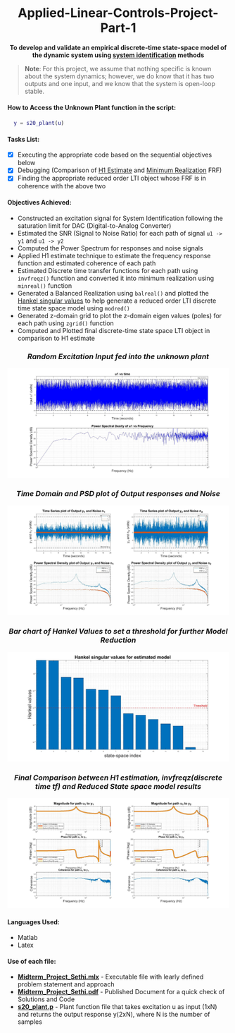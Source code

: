 # <div align="center">Applied-Linear-Controls-Project-Part-1</div>
**<div align="center">To develop and validate an empirical discrete-time state-space model of the dynamic system using [system identification](https://www.mathworks.com/help/ident/gs/about-system-identification.html) methods</div>**

> **Note**: For this project, we assume that nothing specific is known about the system dynamics; however, we do know that it has two outputs and one input, and we know that the system is open-loop stable.

#### How to Access the Unknown Plant function in the script:
```Matlab
  y = s20_plant(u)
```

#### Tasks List:
- [x] Executing the appropriate code based on the sequential objectives below
- [x] Debugging (Comparison of [H1 Estimate](https://community.sw.siemens.com/s/article/what-is-a-frequency-response-function-frf) and [Minimum Realization](https://en.wikipedia.org/wiki/Minimal_realization) FRF)
- [x] Finding the appropriate reduced order LTI object whose FRF is in coherence with the above two

#### Objectives Achieved: 

- Constructed an excitation signal for System Identification following the saturation limit for DAC (Digital-to-Analog Converter)
- Estimated the SNR (Signal to Noise Ratio) for each path of signal `u1 -> y1` and `u1 -> y2`
- Computed the Power Spectrum for responses and noise signals
- Applied H1 estimate technique to estimate the frequency response function and estimated coherence of each path
- Estimated Discrete time transfer functions for each path using `invfreqz()` function and converted it into minimum realization using `minreal()` function
- Generated a Balanced Realization using `balreal()` and plotted the [Hankel singular values](https://en.wikipedia.org/wiki/Hankel_singular_value) to help generate a reduced order LTI discrete time state space model using `modred()`
- Generated z-domain grid to plot the z-domain eigen values (poles) for each path using `zgrid()` function
- Computed and Plotted final discrete-time state space LTI object in comparison to H1 estimate

### <div align="center">*Random Excitation Input fed into the unknown plant*</div>
<p align="center"><img src="RandomInputExcitation_Midterm.jpg"> </p>

### <div align="center">*Time Domain and PSD plot of Output responses and Noise*</div>
<p align="center"><img src="TimedomainFreqDomainPlotResponseAndNoise_Midterm.jpg"> </p>

### <div align="center">*Bar chart of Hankel Values to set a threshold for further Model Reduction*</div>
<p align="center"><img src="HankelPlot_Midterm.jpg"> </p>

### <div align="center">*Final Comparison between H1 estimation, invfreqz(discrete time tf) and Reduced State space model results*</div>
<p align="center"><img src="FinalComparison_Midterm.jpg"> </p>


#### Languages Used:
- Matlab
- Latex 

#### Use of each file:
- [**Midterm_Project_Sethi.mlx**](Midterm_Project_Sethi.mlx) - Executable file with learly defined problem statement and approach
- [**Midterm_Project_Sethi.pdf**](Midterm_Project_Sethi.pdf) - Published Document for a quick check of Solutions and Code
- [**s20_plant.p**](s20_plant.p) - Plant function file that takes excitation u as input (1xN) and returns the output response y(2xN), where N is the number of samples
